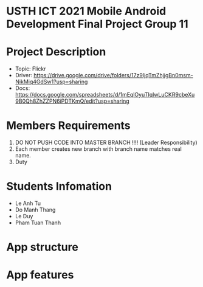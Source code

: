 USTH ICT 2021 Mobile Android Development Final Project Group 11
=====================================================

Project Description
=====================================================

* Topic: Flickr
* Driver: https://drive.google.com/drive/folders/17z9IjqTmZhjjgBn0msm-NikMiq4GdSw1?usp=sharing
* Docs: https://docs.google.com/spreadsheets/d/1mEqlOyuTIqlwLuCKR9cbeXu9B0Qh8ZhZZPN6iPDTKmQ/edit?usp=sharing


Members Requirements
=======================
1. DO NOT PUSH CODE INTO MASTER BRANCH !!!! (Leader Responsibility)
2. Each member creates new branch with branch name matches real name.
3. Duty


Students Infomation
=======================

* Le Anh Tu
* Do Manh Thang
* Le Duy
* Pham Tuan Thanh

App structure
=======================



App features
=======================

